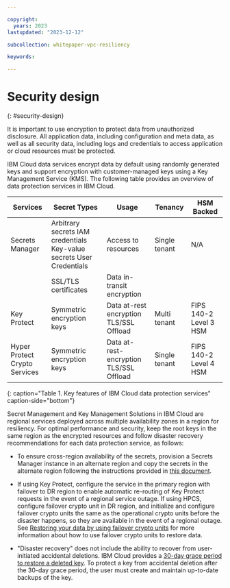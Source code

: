 ```yaml
---

copyright:
  years: 2023
lastupdated: "2023-12-12"

subcollection: whitepaper-vpc-resiliency

keywords:

---
```


# Security design
{: #security-design}

It is important to use encryption to protect data from unauthorized disclosure. All application data, including configuration and meta data, as well as all security data, including logs and credentials to access application or cloud resources must be protected.

IBM Cloud data services encrypt data by default using randomly generated keys and support encryption with customer-managed keys using a Key Management Service (KMS). The following table provides an overview of data protection services in IBM Cloud.

| **Services**                  | **Secret Types**                                                     | **Usage**                               | **Tenancy**   | **HSM Backed**         |
|-------------------------------|----------------------------------------------------------------------|-----------------------------------------|---------------|------------------------|
| Secrets Manager               | Arbitrary secrets IAM credentials Key-value secrets User Credentials | Access to resources                     | Single tenant | N/A                    |
|                               | SSL/TLS certificates                                                 | Data in-transit encryption              |               |                        |
| Key Protect                   | Symmetric encryption keys                                            | Data at-rest encryption TLS/SSL Offload | Multi tenant  | FIPS 140-2 Level 3 HSM |
| Hyper Protect Crypto Services | Symmetric encryption keys                                            | Data at-rest-encryption TLS/SSL Offload | Single tenant | FIPS 140-2 Level 4 HSM |
{: caption="Table 1. Key features of IBM Cloud data protection services" caption-side="bottom"}

Secret Management and Key Management Solutions in IBM Cloud are regional services deployed across multiple availability zones in a region for resiliency. For optimal performance and security, keep the root keys in the same region as the encrypted resources and follow disaster recovery recommendations for each data protection service, as follows:

-   To ensure cross-region availability of the secrets, provision a Secrets Manager instance in an alternate region and copy the secrets in the alternate region following the instructions provided in [this document](https://cloud.ibm.com/docs/secrets-manager?topic=secrets-manager-ha-dr&interface=ui#manual-backup).

-   If using Key Protect, configure the service in the primary region with failover to DR region to enable automatic re-routing of Key Protect requests in the event of a regional service outage. If using HPCS, configure failover crypto unit in DR region, and initialize and configure failover crypto units the same as the operational crypto units before the disaster happens, so they are available in the event of a regional outage. See [Restoring your data by using failover crypto units](https://cloud.ibm.com/docs/hs-crypto?topic=hs-crypto-restore-data#restore-data-failover-crypto-units) for more information about how to use failover crypto units to restore data.

-   "Disaster recovery" does not include the ability to recover from user-initiated accidental deletions. IBM Cloud provides a [30-day grace period to restore a deleted key](https://cloud.ibm.com/docs/key-protect?topic=key-protect-delete-purge-keys). To protect a key from accidental deletion after the 30-day grace period, the user must create and maintain up-to-date backups of the key.
